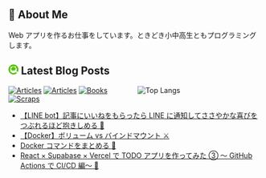 ## 🐞 About Me

Web アプリを作るお仕事をしています。ときどき小中高生ともプログラミングします。

## <img src="./icon/qiita.png" width="20px"> Latest Blog Posts

<p><img align="right" width="49%" src="https://github-readme-stats.vercel.app/api/top-langs/?username=kamata-bug-factory&layout=compact&show_icon=true" alt="Top Langs" /></p>

[![Articles](https://badgen.org/img/qiita/kamata-bug-factory/articles?style=flat-square)](https://qiita.com/kamata-bug-factory)
[![Articles](https://badgen.org/img/zenn/kazuki_debugger/articles?style=flat-square)](https://zenn.dev/kazuki_debugger)
[![Books](https://badgen.org/img/zenn/kazuki_debugger/books?style=flat-square)](https://zenn.dev/kazuki_debugger?tab=books)
[![Scraps](https://badgen.org/img/zenn/kazuki_debugger/scraps?style=flat-square)](https://zenn.dev/kazuki_debugger?tab=scraps)

<!-- BLOG-POST-LIST:START -->
- [【LINE bot】記事にいいねをもらったら LINE に通知してささやかな喜びをつぶれるほど抱きしめる 🍒](https://qiita.com/kamata-bug-factory/items/d89772f3706b71b43825)
- [【Docker】ボリューム vs バインドマウント ⚔️](https://qiita.com/kamata-bug-factory/items/27a766ac43d78febc70b)
- [Docker コマンドをまとめる 🐳](https://qiita.com/kamata-bug-factory/items/806deb3fc69ee254bca4)
- [React × Supabase × Vercel で TODO アプリを作ってみた ③ ～ GitHub Actions で CI/CD 編～ 🤖](https://qiita.com/kamata-bug-factory/items/cb7dceacba1d0b58990b)
<!-- BLOG-POST-LIST:END -->

<!--
**kamata-bug-factory/kamata-bug-factory** is a ✨ _special_ ✨ repository because its `README.md` (this file) appears on your GitHub profile.

Here are some ideas to get you started:

- 🔭 I’m currently working on ...
- 🌱 I’m currently learning ...
- 👯 I’m looking to collaborate on ...
- 🤔 I’m looking for help with ...
- 💬 Ask me about ...
- 📫 How to reach me: ...
- 😄 Pronouns: ...
- ⚡ Fun fact: ...
-->
